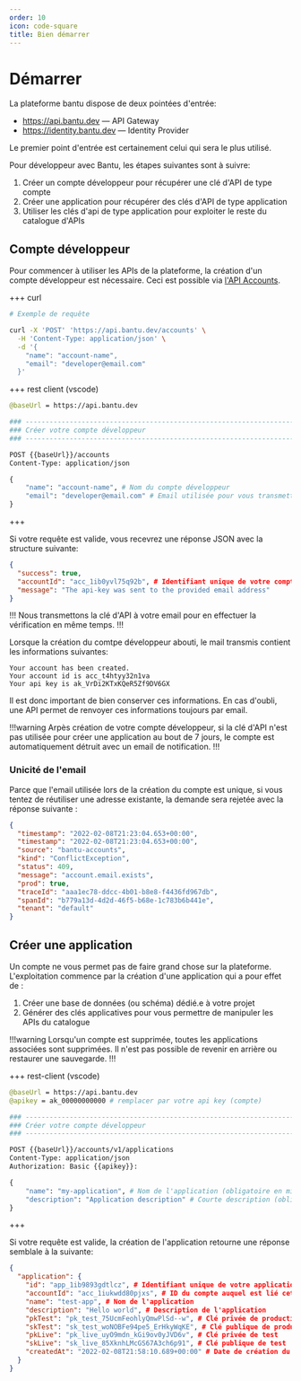 ```yaml
---
order: 10
icon: code-square
title: Bien démarrer
---
```

# Démarrer

La plateforme bantu dispose de deux pointées d'entrée:

- https://api.bantu.dev &mdash; API Gateway
- https://identity.bantu.dev &mdash; Identity Provider

Le premier point d'entrée est certainement celui qui sera le plus utilisé.

Pour développeur avec Bantu, les étapes suivantes sont à suivre:

1. Créer un compte développeur pour récupérer une clé d'API de type compte
2. Créer une application pour récupérer des clés d'API de type application
3. Utiliser les clés d'api de type application pour exploiter le reste du catalogue d'APIs

## Compte développeur

Pour commencer à utiliser les APIs de la plateforme, la création d'un compte développeur est nécessaire.
Ceci est possible via <a href="https://api.bantu.dev/accounts" target="_blank">l'API Accounts</a>.

+++ curl
```bash
# Exemple de requête 

curl -X 'POST' 'https://api.bantu.dev/accounts' \
  -H 'Content-Type: application/json' \
  -d '{
    "name": "account-name",
    "email": "developer@email.com"
  }'

```
+++ rest client (vscode)
```graphql
@baseUrl = https://api.bantu.dev

### ------------------------------------------------------------------------------
### Créer votre compte développeur
### ------------------------------------------------------------------------------

POST {{baseUrl}}/accounts
Content-Type: application/json

{
    "name": "account-name", # Nom du compte développeur
    "email": "developer@email.com" # Email utilisée pour vous transmettre votre clé d'API.
}
```
+++


Si votre requête est valide, vous recevrez une réponse JSON avec la structure suivante:

```json
{
  "success": true,
  "accountId": "acc_1ib0yvl75q92b", # Identifiant unique de votre compte
  "message": "The api-key was sent to the provided email address"
}
```

!!! 
Nous transmettons la clé d'API à votre email pour en effectuer la vérification en même temps.
!!!

Lorsque la création du comtpe développeur abouti, le mail transmis contient les informations suivantes:


``` Exemple d'email
Your account has been created.
Your account id is acc_t4htyy32n1va
Your api key is ak_VrDi2KTxKQeR5Zf9DV6GX
```

Il est donc important de bien conserver ces informations. En cas d'oubli, une API permet de renvoyer ces informations toujours par email.


!!!warning
Arpès création de votre compte développeur, si la clé d'API n'est pas utilisée pour créer une application au bout de 7 jours, le compte est
automatiquement détruit avec un email de notification.
!!!

### Unicité de l'email

Parce que l'email utilisée lors de la création du compte est unique, si vous tentez de réutiliser une adresse existante,
la demande sera rejetée avec la réponse suivante :

```json
{
  "timestamp": "2022-02-08T21:23:04.653+00:00",
  "timestamp": "2022-02-08T21:23:04.653+00:00",
  "source": "bantu-accounts",
  "kind": "ConflictException",
  "status": 409,
  "message": "account.email.exists",
  "prod": true,
  "traceId": "aaa1ec78-ddcc-4b01-b8e8-f4436fd967db", 
  "spanId": "b779a13d-4d2d-46f5-b68e-1c783b6b441e",
  "tenant": "default"
}
```


## Créer une application

Un compte ne vous permet pas de faire grand chose sur la plateforme. 
L'exploitation commence par la création d'une application qui a pour effet de :

1. Créer une base de données (ou schéma) dédié.e à votre projet
2. Générer des clés applicatives pour vous permettre de manipuler les APIs du catalogue


!!!warning
Lorsqu'un compte est supprimée, toutes les applications associées sont supprimées.
Il n'est pas possible de revenir en arrière ou restaurer une sauvegarde.
!!!


+++ rest-client (vscode)
```graphql
@baseUrl = https://api.bantu.dev
@apikey = ak_00000000000 # remplacer par votre api key (compte)

### ------------------------------------------------------------------------------
### Créer votre compte développeur
### ------------------------------------------------------------------------------

POST {{baseUrl}}/accounts/v1/applications
Content-Type: application/json
Authorization: Basic {{apikey}}:

{
    "name": "my-application", # Nom de l'application (obligatoire en minuscules)
    "description": "Application description" # Courte description (obligatoire)
}
```
+++


Si votre requête est valide, la création de l'application retourne une réponse semblale à la suivante:

```json
{
  "application": {
    "id": "app_1ib9893gdtlcz", # Identifiant unique de votre application
    "accountId": "acc_1iukwdd80pjxs", # ID du compte auquel est lié cette application
    "name": "test-app", # Nom de l'application
    "description": "Hello world", # Description de l'application
    "pkTest": "pk_test_75UcmFeohlyQmwPlSd--w", # Clé privée de production
    "skTest": "sk_test_woNOBFe94pe5_ErHkyWqKE", # Clé publique de production
    "pkLive": "pk_live_uyO9mdn_kGi9ov0yJVD6v", # Clé privée de test
    "skLive": "sk_live_85XknhLMcGS67A3ch6p91", # Clé publique de test
    "createdAt": "2022-02-08T21:58:10.689+00:00" # Date de création du compte
  }
}
```